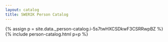```yaml
---
layout: catalog
title: SWERIK Person Catalog
---
```

{% assign p = site.data._person-catalog.i-5s7twHXCSDkwF3CSRRwpBZ %}
{% include person-catalog.html p=p %}

